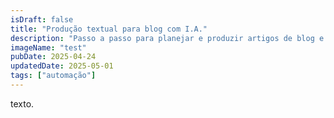 ```yaml
---
isDraft: false
title: "Produção textual para blog com I.A."
description: "Passo a passo para planejar e produzir artigos de blog e como usar a I.A. para auxiliar."
imageName: "test"
pubDate: 2025-04-24
updatedDate: 2025-05-01
tags: ["automação"]
---
```


texto.